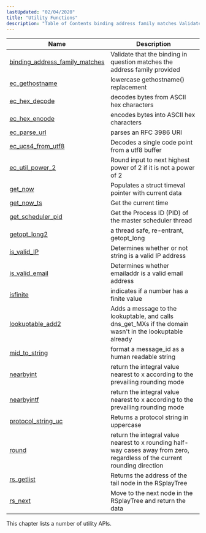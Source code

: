 ```yaml
---
lastUpdated: "02/04/2020"
title: "Utility Functions"
description: "Table of Contents binding address family matches Validate that the binding in question matches the address family provided ec gethostname lowercase gethostname replacement ec hex decode decodes bytes from ASCII hex characters ec hex encode encodes bytes into ASCII hex characters ec parse url parses an RFC 3986 URI ec..."
---
```



| Name                                                                                                                        | Description                                                                                                                 |
|-----------------------------------------------------------------------------------------------------------------------------|-----------------------------------------------------------------------------------------------------------------------------|
| [binding_address_family_matches](/momentum/3/3-api/apis-binding-address-family-matches) | Validate that the binding in question matches the address family provided                                                   |
| [ec_gethostname](/momentum/3/3-api/apis-ec-gethostname)                                 | lowercase gethostname() replacement                                                                                         |
| [ec_hex_decode](/momentum/3/3-api/apis-ec-hex-decode)                                   | decodes bytes from ASCII hex characters                                                                                     |
| [ec_hex_encode](/momentum/3/3-api/apis-ec-hex-encode)                                   | encodes bytes into ASCII hex characters                                                                                     |
| [ec_parse_url](/momentum/3/3-api/apis-ec-parse-url)                                     | parses an RFC 3986 URI                                                                                                      |
| [ec_ucs4_from_utf8](/momentum/3/3-api/apis-ec-ucs-4-from-utf-8)                           | Decodes a single code point from a utf8 buffer                                                                              |
| [ec_util_power_2](/momentum/3/3-api/apis-ec-util-power-2)                               | Round input to next highest power of 2 if it is not a power of 2                                                            |
| [get_now](/momentum/3/3-api/apis-get-now)                                               | Populates a struct timeval pointer with current data                                                                        |
| [get_now_ts](/momentum/3/3-api/apis-get-now-ts)                                         | Get the current time                                                                                                        |
| [get_scheduler_pid](/momentum/3/3-api/apis-get-scheduler-pid)                           | Get the Process ID (PID) of the master scheduler thread                                                                     |
| [getopt_long2](/momentum/3/3-api/apis-getopt-long-2)                                     | a thread safe, re-entrant, getopt_long                                                                                      |
| [is_valid_IP](/momentum/3/3-api/apis-is-valid-ip)                                       | Determines whether or not string is a valid IP address                                                                      |
| [is_valid_email](/momentum/3/3-api/apis-is-valid-email)                                 | Determines whether emailaddr is a valid email address                                                                       |
| [isfinite](/momentum/3/3-api/apis-isfinite)                                             | indicates if a number has a finite value                                                                                    |
| [lookuptable_add2](/momentum/3/3-api/apis-lookuptable-add-2)                             | Adds a message to the lookuptable, and calls dns_get_MXs if the domain wasn't in the lookuptable already                    |
| [mid_to_string](/momentum/3/3-api/apis-mid-to-string)                                   | format a message_id as a human readable string                                                                              |
| [nearbyint](/momentum/3/3-api/apis-nearbyint)                                           | return the integral value nearest to x according to the prevailing rounding mode                                            |
| [nearbyintf](/momentum/3/3-api/apis-nearbyintf)                                         | return the integral value nearest to x according to the prevailing rounding mode                                            |
| [protocol_string_uc](/momentum/3/3-api/apis-protocol-string-uc)                         | Returns a protocol string in uppercase                                                                                      |
| [round](/momentum/3/3-api/apis-round)                                                   | return the integral value nearest to x rounding half-way cases away from zero, regardless of the current rounding direction |
| [rs_getlist](/momentum/3/3-api/apis-rs-getlist)                                         | Returns the address of the tail node in the RSplayTree                                                                      |
| [rs_next](/momentum/3/3-api/apis-rs-next)                                               | Move to the next node in the RSplayTree and return the data                                                                 |

This chapter lists a number of utility APIs.